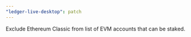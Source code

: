 ```yaml
---
"ledger-live-desktop": patch
---
```


Exclude Ethereum Classic from list of EVM accounts that can be staked.
